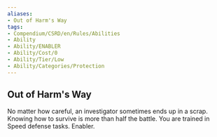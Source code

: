 ```yaml
---
aliases:
- Out of Harm's Way
tags:
- Compendium/CSRD/en/Rules/Abilities
- Ability
- Ability/ENABLER
- Ability/Cost/0
- Ability/Tier/Low
- Ability/Categories/Protection
---
```


  
## Out of Harm's Way  
No matter how careful, an investigator sometimes ends up in a scrap. Knowing how to survive is more than half the battle. You are trained in Speed defense tasks. Enabler.